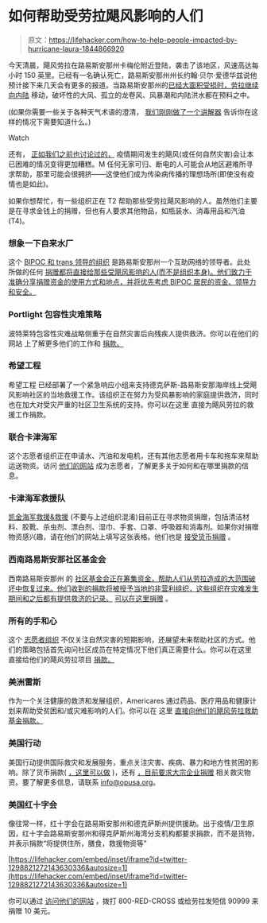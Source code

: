 # 如何帮助受劳拉飓风影响的人们

> 原文：<https://lifehacker.com/how-to-help-people-impacted-by-hurricane-laura-1844866920>

今天清晨，飓风劳拉在路易斯安那州卡梅伦附近登陆，袭击了该地区，风速高达每小时 150 英里。已经有一名确认死亡，路易斯安那州州长约翰·贝尔·爱德华兹说他预计接下来几天会有更多的报道。当路易斯安那州的[已经大面积受损时，劳拉继续向内陆](https://weather.com/storms/hurricane/news/2020-08-27-hurricane-laura-landfall-forecast-louisiana-inland-flooding-wind) 移动，破坏性的大风、孤立的龙卷风、风暴潮和内陆洪水都在预料之中。

(如果你需要一些关于各种天气术语的澄清， [我们刚刚做了一个讲解器](https://lifehacker.com/what-to-know-about-storm-terminology-before-the-next-bi-1844737150?rev=1597806326363) 告诉你在这样的情况下需要知道什么。)

Watch

还有， [正如我们之前也讨论过的，](https://lifehacker.com/how-to-shelter-from-a-storm-during-a-pandemic-1844698438) 疫情期间发生的飓风(或任何自然灾害)会让本已困难的情况变得更加糟糕。M 任何无家可归、断电的人可能会从地区避难所寻求帮助，那里可能会很拥挤——这使他们成为传染病传播的理想场所(即使没有疫情也是如此)。

如果你想帮忙，有一些组织正在 T2 帮助那些受劳拉飓风影响的人。虽然他们主要是在寻求金钱上的捐赠，但也有人要求其他物品，如瓶装水、消毒用品和汽油(T4)。

### 想象一下自来水厂

这个 [BIPOC 和 trans 领导的组织](https://www.imaginewaterworks.org) 是路易斯安那州一个互助网络的领导者。此处 所做的任何 [捐赠都将直接给那些受飓风影响的人(而不是组织本身)。他们致力于准确分享捐赠资金的使用方式和地点，并将优先考虑 BIPOC 居民的资金、领导力和安全。](https://donorbox.org/hurricane-laura-relief)

### Portlight 包容性灾难策略

波特莱特包容性灾难战略侧重于在自然灾害后向残疾人提供救济。你可以在他们的网站 上了解更多他们的工作和 [捐款。](https://disasterstrategies.org/portlight-history)

### **希望工程**

希望工程 已经部署了一个紧急响应小组来支持德克萨斯-路易斯安那海岸线上受飓风影响社区的当地救援工作。该组织正在努力为受风暴影响的家庭提供救济，同时也在加大对受灾严重的社区卫生系统的支持。你可以在这里 直接为飓风劳拉的救援工作捐款。

### 联合卡津海军

这个志愿者组织正在申请水、汽油和发电机，还有其他志愿者用卡车和拖车来帮助运送物资。访问 [他们的网站](https://www.unitedcajunnavy.com) 成为志愿者，了解更多关于如何和在哪里捐款的信息。

### 卡津海军救援队

[凯金海军救援&救援](https://www.cajunnavyrelief.com) (不要与上述组织混淆)目前正在寻求物资捐赠，包括清洁材料、胶靴、杀虫剂、漂白剂、湿巾、手套、口罩、呼吸器和消毒剂。如果你对捐赠物资感兴趣，请在他们的网站上填写这张表格。他们也是 [接受货币捐赠](https://www.paypal.com/paypalme/cajunnavyrelief) 。

### 西南路易斯安那社区基金会

西南路易斯安那州 的 [社区基金会正在筹集资金，帮助人们从劳拉造成的大范围破坏中恢复过来。他们收到的捐款将被授予当地的非营利组织，这些组织在灾难发生期间和之后都有提供救济的记录。](https://www.foundationswla.org/hurricane-relief) [可以在这里捐赠](https://www.iphiview.com/braf/DonateOnline/tabid/119/dispatch/contribution_239116_e77d3a0f46fdca3ef733134315075a80d2a7be19_0/Default.aspx) 。

### 所有的手和心

这个 [志愿者组织](https://www.allhandsandhearts.org) 不仅关注自然灾害的短期影响，还展望未来帮助社区的方式。他们的策略包括首先询问社区成员在特定情况下他们真正需要什么。你可以在这里 直接给他们的飓风劳拉项目 [捐款。](https://give.allhandsandhearts.org/give/298060/#!/donation/checkout)

### 美洲雷斯

作为一个关注健康的救济和发展组织，Americares 通过药品、医疗用品和健康计划来帮助受贫困和/或灾难影响的人们。你可以在 这里 [直接向他们的飓风劳拉救助基金捐款。](https://secure.americares.org/site/Donation2?df_id=25666&mfc_pref=T&25666.donation=form1&_ga=2.160811256.41242506.1598544921-142946917.1598544921)

### 美国行动

美国行动提供国际救灾和发展服务，重点关注灾害、疾病、暴力和地方性贫困的影响。除了货币捐款( [，这里可以做](https://give.opusa.org/give/34510/#!/donation/checkout) )，还有 [，目前要求大宗企业捐赠](http://www.opusa.org/hurricane-laura-response) 相关救灾物资。要了解更多信息，请联系 info@opusa.org。

### 美国红十字会

像往常一样，红十字会在路易斯安那州和德克萨斯州提供援助。出于疫情/卫生原因，红十字会路易斯安那州和得克萨斯州海湾分支机构都要求捐款，而不是货物，并表示捐款“将提供住所，膳食，救援物资等”

 [https://lifehacker.com/embed/inset/iframe?id=twitter-1298821272143630336&autosize=1](https://lifehacker.com/embed/inset/iframe?id=twitter-1298821272143630336&autosize=1) 

你可以通过 [访问他们的网站](https://www.redcross.org/donate/donation.html) ，拨打 800-RED-CROSS 或给劳拉发短信 90999 来捐赠 10 美元。